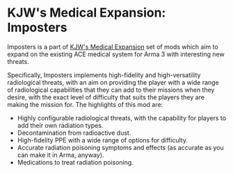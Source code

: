 # KJW's Medical Expansion: Imposters

Imposters is a part of [KJW's Medical Expansion](https://github.com/SpicyBagpipes/KJW_MedicalExpansion) set of mods which aim to expand on the existing ACE medical system for Arma 3 with interesting new threats.

Specifically, Imposters implements high-fidelity and high-versatility radiological threats, with an aim on providing the player with a wide range of radiological capabilities that they can add to their missions when they desire, with the exact level of difficulty that suits the players they are making the mission for. The highlights of this mod are:
  - Highly configurable radiological threats, with the capability for players to add their own radiation types.
  - Decontamination from radioactive dust.
  - High-fidelity PPE with a wide range of options for difficulty.
  - Accurate radiation poisoning symptoms and effects (as accurate as you can make it in Arma, anyway).
  - Medications to treat radiation poisoning.
